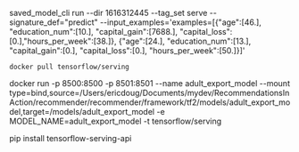 

saved_model_cli run --dir 1616312445 --tag_set serve --signature_def="predict" --input_examples='examples=[{"age":[46.], "education_num":[10.], "capital_gain":[7688.], "capital_loss":[0.],"hours_per_week":[38.]}, {"age":[24.], "education_num":[13.], "capital_gain":[0.], "capital_loss":[0.], "hours_per_week":[50.]}]'



```
docker pull tensorflow/serving
```

docker run -p 8500:8500 -p 8501:8501 --name adult_export_model --mount type=bind,source=/Users/ericdoug/Documents/mydev/RecommendationsInAction/recommender/recommender/framework/tf2/models/adult_export_model,target=/models/adult_export_model -e MODEL_NAME=adult_export_model -t tensorflow/serving

pip install tensorflow-serving-api